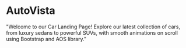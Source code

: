 # AutoVista
"Welcome to our Car Landing Page! Explore our latest collection of cars, from luxury sedans to powerful SUVs, with smooth animations on scroll using Bootstrap and AOS library."
